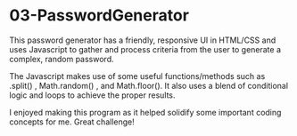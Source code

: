 # 03-PasswordGenerator

This password generator has a friendly, responsive UI in HTML/CSS and uses Javascript to gather and process criteria from the user to generate a complex, random password.   

The Javascript makes use of some useful functions/methods such as .split() , Math.random() , and Math.floor().  It also uses a blend of conditional logic and loops to achieve the proper results.

I enjoyed making this program as it helped solidify some important coding concepts for me.  Great challenge!

